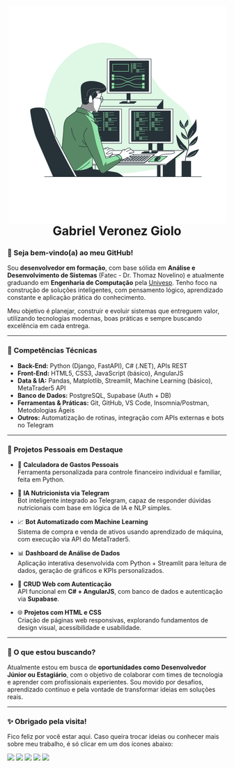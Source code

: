 <img align="right" width="500em" src="https://github.com/gveronezg/gveronezg/raw/main/Programming-bro.svg" alt="gveronezg"/>

<h1 align="center">Gabriel Veronez Giolo</h1>

### 👋 Seja bem-vindo(a) ao meu GitHub!

Sou **desenvolvedor em formação**, com base sólida em **Análise e Desenvolvimento de Sistemas** (Fatec - Dr. Thomaz Novelino) e atualmente graduando em **Engenharia de Computação** pela [Univesp](https://univesp.br/). Tenho foco na construção de soluções inteligentes, com pensamento lógico, aprendizado constante e aplicação prática do conhecimento.

Meu objetivo é planejar, construir e evoluir sistemas que entreguem valor, utilizando tecnologias modernas, boas práticas e sempre buscando excelência em cada entrega.

---

### 🧠 **Competências Técnicas**

- **Back-End:** Python (Django, FastAPI), C# (.NET), APIs REST  
- **Front-End:** HTML5, CSS3, JavaScript (básico), AngularJS  
- **Data & IA:** Pandas, Matplotlib, Streamlit, Machine Learning (básico), MetaTrader5 API  
- **Banco de Dados:** PostgreSQL, Supabase (Auth + DB)  
- **Ferramentas & Práticas:** Git, GitHub, VS Code, Insomnia/Postman, Metodologias Ágeis  
- **Outros:** Automatização de rotinas, integração com APIs externas e bots no Telegram

---

### 🚀 **Projetos Pessoais em Destaque**

- 🧮 **Calculadora de Gastos Pessoais**  
  Ferramenta personalizada para controle financeiro individual e familiar, feita em Python.

- 🤖 **IA Nutricionista via Telegram**  
  Bot inteligente integrado ao Telegram, capaz de responder dúvidas nutricionais com base em lógica de IA e NLP simples.

- 📈 **Bot Automatizado com Machine Learning**  
  Sistema de compra e venda de ativos usando aprendizado de máquina, com execução via API do MetaTrader5.

- 📊 **Dashboard de Análise de Dados**  
  Aplicação interativa desenvolvida com Python + Streamlit para leitura de dados, geração de gráficos e KPIs personalizados.

- 🔐 **CRUD Web com Autenticação**  
  API funcional em **C# + AngularJS**, com banco de dados e autenticação via **Supabase**.

- 🌐 **Projetos com HTML e CSS**  
  Criação de páginas web responsivas, explorando fundamentos de design visual, acessibilidade e usabilidade.

---

### 🧭 O que estou buscando?

Atualmente estou em busca de **oportunidades como Desenvolvedor Júnior ou Estagiário**, com o objetivo de colaborar com times de tecnologia e aprender com profissionais experientes. Sou movido por desafios, aprendizado contínuo e pela vontade de transformar ideias em soluções reais.

---

### ✨ Obrigado pela visita!

Fico feliz por você estar aqui. Caso queira trocar ideias ou conhecer mais sobre meu trabalho, é só clicar em um dos ícones abaixo:

[<img width="50em" src="https://cdn-icons-png.flaticon.com/512/145/145807.png">](https://www.linkedin.com/in/gabriel-veronez-giolo-70a348193/)
[<img width="50em" src="https://cdn-icons-png.flaticon.com/512/3955/3955024.png">](https://www.instagram.com/gveronezg/)
[<img width="50em" src="https://cdn-icons-png.flaticon.com/512/5968/5968764.png">](https://www.facebook.com/gabrielveronezgiolo)
[<img width="50em" src="https://cdn-icons-png.flaticon.com/512/3670/3670051.png">](https://wa.me/16991941010?text=Olá%20Gabriel%20encontrei%20seu%20perfil%20no%20GitHub.)
[<img width="50em" src="https://cdn-icons-png.flaticon.com/512/2111/2111646.png">](https://t.me/gveronezg)
